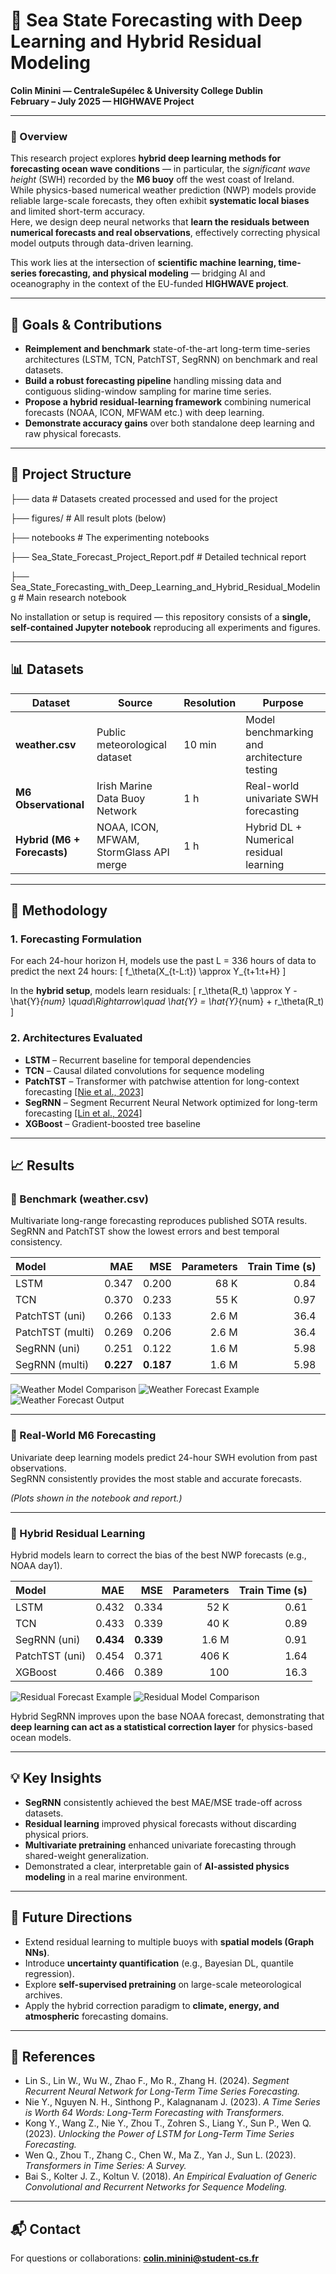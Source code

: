 # 🌊 Sea State Forecasting with Deep Learning and Hybrid Residual Modeling
**Colin Minini — CentraleSupélec & University College Dublin**  
**February – July 2025 — HIGHWAVE Project**  

---

### 🧭 Overview
This research project explores **hybrid deep learning methods for forecasting ocean wave conditions** — in particular, the *significant wave height* (SWH) recorded by the **M6 buoy** off the west coast of Ireland.  
While physics-based numerical weather prediction (NWP) models provide reliable large-scale forecasts, they often exhibit **systematic local biases** and limited short-term accuracy.  
Here, we design deep neural networks that **learn the residuals between numerical forecasts and real observations**, effectively correcting physical model outputs through data-driven learning.

This work lies at the intersection of **scientific machine learning, time-series forecasting, and physical modeling** — bridging AI and oceanography in the context of the EU-funded **HIGHWAVE project**.

---

## 🚀 Goals & Contributions
- **Reimplement and benchmark** state-of-the-art long-term time-series architectures (LSTM, TCN, PatchTST, SegRNN) on benchmark and real datasets.  
- **Build a robust forecasting pipeline** handling missing data and contiguous sliding-window sampling for marine time series.  
- **Propose a hybrid residual-learning framework** combining numerical forecasts (NOAA, ICON, MFWAM etc.) with deep learning.  
- **Demonstrate accuracy gains** over both standalone deep learning and raw physical forecasts.  

---

## 🧩 Project Structure

├── data # Datasets created processed and used for the project

├── figures/ # All result plots (below)

├── notebooks # The experimenting notebooks

├── Sea_State_Forecast_Project_Report.pdf # Detailed technical report

├── Sea_State_Forecasting_with_Deep_Learning_and_Hybrid_Residual_Modeling # Main research notebook


No installation or setup is required — this repository consists of a **single, self-contained Jupyter notebook** reproducing all experiments and figures.

---

## 📊 Datasets
| Dataset | Source | Resolution | Purpose |
|----------|---------|-------------|----------|
| **weather.csv** | Public meteorological dataset | 10 min | Model benchmarking and architecture testing |
| **M6 Observational** | Irish Marine Data Buoy Network | 1 h | Real-world univariate SWH forecasting |
| **Hybrid (M6 + Forecasts)** | NOAA, ICON, MFWAM, StormGlass API merge | 1 h | Hybrid DL + Numerical residual learning |

---

## 🧠 Methodology
### 1. Forecasting Formulation
For each 24-hour horizon H, models use the past L = 336 hours of data to predict the next 24 hours:
\[
f_\theta(X_{t-L:t}) \approx Y_{t+1:t+H}
\]

In the **hybrid setup**, models learn residuals:
\[
r_\theta(R_t) \approx Y - \hat{Y}_{num}
\quad\Rightarrow\quad
\hat{Y} = \hat{Y}_{num} + r_\theta(R_t)
\]

### 2. Architectures Evaluated
- **LSTM** – Recurrent baseline for temporal dependencies  
- **TCN** – Causal dilated convolutions for sequence modeling  
- **PatchTST** – Transformer with patchwise attention for long-context forecasting [[Nie et al., 2023]](#references)  
- **SegRNN** – Segment Recurrent Neural Network optimized for long-term forecasting [[Lin et al., 2024]](#references)  
- **XGBoost** – Gradient-boosted tree baseline  

---

## 📈 Results

### 🔹 Benchmark (weather.csv)
Multivariate long-range forecasting reproduces published SOTA results.  
SegRNN and PatchTST show the lowest errors and best temporal consistency.

| Model | MAE | MSE | Parameters | Train Time (s) |
|:------|----:|----:|------------:|---------------:|
| LSTM | 0.347 | 0.200 | 68 K | 0.84 |
| TCN | 0.370 | 0.233 | 55 K | 0.97 |
| PatchTST (uni) | 0.266 | 0.133 | 2.6 M | 36.4 |
| PatchTST (multi) | 0.269 | 0.206 | 2.6 M | 36.4 |
| SegRNN (uni) | 0.251 | 0.122 | 1.6 M | 5.98 |
| SegRNN (multi) | **0.227** | **0.187** | 1.6 M | 5.98 |

![Weather Model Comparison](figures/Weather_Model_Comparison.png)
![Weather Forecast Example](figures/Weather_One_Sample_with_context.png)
![Weather Forecast Output](figures/Weather_One_Sample_just_Output.png)

---

### 🔹 Real-World M6 Forecasting
Univariate deep learning models predict 24-hour SWH evolution from past observations.  
SegRNN consistently provides the most stable and accurate forecasts.

*(Plots shown in the notebook and report.)*

---

### 🔹 Hybrid Residual Learning
Hybrid models learn to correct the bias of the best NWP forecasts (e.g., NOAA day1).

| Model | MAE | MSE | Parameters | Train Time (s) |
|:------|----:|----:|------------:|---------------:|
| LSTM | 0.432 | 0.334 | 52 K | 0.61 |
| TCN | 0.433 | 0.339 | 40 K | 0.89 |
| SegRNN (uni) | **0.434** | **0.339** | 1.6 M | 0.91 |
| PatchTST (uni) | 0.454 | 0.371 | 406 K | 1.64 |
| XGBoost | 0.466 | 0.389 | 100 | 16.3 |

![Residual Forecast Example](figures/Residuals_One_Sample_with_context.png)
![Residual Model Comparison](figures/Residuals_Model_Comparison.png)

Hybrid SegRNN improves upon the base NOAA forecast, demonstrating that **deep learning can act as a statistical correction layer** for physics-based ocean models.

---

## 💡 Key Insights
- **SegRNN** consistently achieved the best MAE/MSE trade-off across datasets.  
- **Residual learning** improved physical forecasts without discarding physical priors.  
- **Multivariate pretraining** enhanced univariate forecasting through shared-weight generalization.  
- Demonstrated a clear, interpretable gain of **AI-assisted physics modeling** in a real marine environment.  

---

## 🔭 Future Directions
- Extend residual learning to multiple buoys with **spatial models (Graph NNs)**.  
- Introduce **uncertainty quantification** (e.g., Bayesian DL, quantile regression).  
- Explore **self-supervised pretraining** on large-scale meteorological archives.  
- Apply the hybrid correction paradigm to **climate, energy, and atmospheric** forecasting domains.

---

## 🧾 References
- Lin S., Lin W., Wu W., Zhao F., Mo R., Zhang H. (2024). *Segment Recurrent Neural Network for Long-Term Time Series Forecasting.*  
- Nie Y., Nguyen N. H., Sinthong P., Kalagnanam J. (2023). *A Time Series is Worth 64 Words: Long-Term Forecasting with Transformers.*  
- Kong Y., Wang Z., Nie Y., Zhou T., Zohren S., Liang Y., Sun P., Wen Q. (2023). *Unlocking the Power of LSTM for Long-Term Time Series Forecasting.*  
- Wen Q., Zhou T., Zhang C., Chen W., Ma Z., Yan J., Sun L. (2023). *Transformers in Time Series: A Survey.*  
- Bai S., Kolter J. Z., Koltun V. (2018). *An Empirical Evaluation of Generic Convolutional and Recurrent Networks for Sequence Modeling.*

---

## 📬 Contact
For questions or collaborations: **colin.minini@student-cs.fr**
